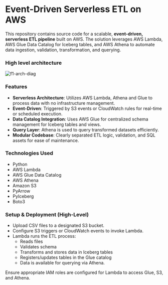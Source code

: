 # Event-Driven Serverless ETL on AWS
This repository contains source code for a scalable, __event-driven, serverless ETL pipeline__ built on AWS. The solution leverages AWS Lambda, AWS Glue Data Catalog for Iceberg tables, and AWS Athena to automate data ingestion, validation, transformation, and querying.

### High level architecture
![f1-arch-diag](https://github.com/user-attachments/assets/87af0b1a-91c1-4472-ab06-f9cb5d2b62e0)


### Features
- __Serverless Architecture__: Utilizes AWS Lambda, Athena and Glue to process data with no infrastructure management.
- __Event-Driven__: Triggered by S3 events or CloudWatch rules for real-time or scheduled execution.
- __Data Catalog Integration__: Uses AWS Glue for centralized schema management for Iceberg tables and views.
- __Query Layer__: Athena is used to query transformed datasets efficiently.
- __Modular Codebase__: Clearly separated ETL logic, validation, and SQL assets for ease of maintenance.

### Technologies Used
- Python
- AWS Lambda
- AWS Glue Data Catalog
- AWS Athena
- Amazon S3
- PyArrow 
- PyIceberg
- Boto3

### Setup & Deployment (High-Level)
- Upload CSV files to a designated S3 bucket.
- Configure S3 triggers or CloudWatch events to invoke Lambda.
- Lambda runs the ETL process:
    -    Reads files
    -    Validates schema
    -    Transforms and stores data in Iceberg tables
    -    Registers/updates tables in the Glue catalog
    -    Data is available for querying via Athena.


Ensure appropriate IAM roles are configured for Lambda to access Glue, S3, and Athena.


